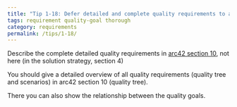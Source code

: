 ```yaml
---
title: "Tip 1-18: Defer detailed and complete quality requirements to arc42 section 10!"
tags: requirement quality-goal thorough
category: requirements
permalink: /tips/1-18/
---
```

Describe the complete detailed quality requirements in
[arc42 section 10](/section-10),
not here (in the solution strategy, section 4)

You should give a detailed overview of all quality requirements
(quality tree and scenarios) in arc42 section 10 (quality tree).

There you can also show the relationship between the quality goals.
